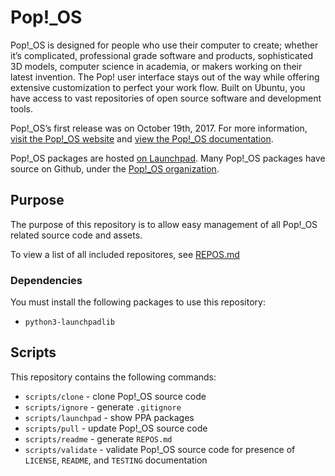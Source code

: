 # Pop!\_OS

Pop!\_OS is designed for people who use their computer to create; whether it’s complicated, professional grade software and products, sophisticated 3D models, computer science in academia, or makers working on their latest invention. The Pop! user interface stays out of the way while offering extensive customization to perfect your work flow. Built on Ubuntu, you have access to vast repositories of open source software and development tools.

Pop!\_OS’s first release was on October 19th, 2017. For more information, [visit the Pop!\_OS website](https://system76.com/pop) and [view the Pop!\_OS documentation](http://pop.system76.com/docs/).

Pop!\_OS packages are hosted [on Launchpad](https://launchpad.net/~system76/+archive/ubuntu/pop/+packages). Many Pop!\_OS packages have source on Github, under the [Pop!\_OS organization](https://github.com/pop-os).

## Purpose

The purpose of this repository is to allow easy management of all Pop!\_OS related source code and assets.

To view a list of all included repositores, see [REPOS.md](./REPOS.md)

### Dependencies

You must install the following packages to use this repository:

- `python3-launchpadlib`

## Scripts

This repository contains the following commands:

- `scripts/clone` - clone Pop!\_OS source code
- `scripts/ignore` - generate `.gitignore`
- `scripts/launchpad` - show PPA packages
- `scripts/pull` - update Pop!\_OS source code
- `scripts/readme` - generate `REPOS.md`
- `scripts/validate` - validate Pop!\_OS source code for presence of `LICENSE`, `README`, and `TESTING` documentation

